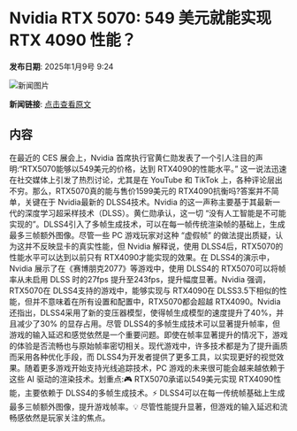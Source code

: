 # Nvidia RTX 5070: 549 美元就能实现 RTX 4090 性能？

**发布日期**: 2025年1月9号 9:24

![新闻图片](https://upload.chinaz.com/2025/0109/6387201143269061632014227.png)

**新闻链接**: [点击查看原文](https://www.aibase.com/zh/news/14573)

## 内容

在最近的 CES 展会上，Nvidia 首席执行官黄仁勋发表了一个引人注目的声明:“RTX5070能够以549美元的价格，达到 RTX4090的性能水平。” 这一说法迅速在社交媒体上引发了热烈讨论，尤其是在 YouTube 和 TikTok 上，各种评论层出不穷。那么，RTX5070真的能与售价1599美元的 RTX4090抗衡吗?答案并不简单，关键在于 Nvidia最新的 DLSS4技术。Nvidia 的这一声称主要基于其最新一代的深度学习超采样技术（DLSS）。黄仁勋承认，这一切 “没有人工智能是不可能实现的”。DLSS4引入了多帧生成技术，可以在每一帧传统渲染帧的基础上，生成最多三帧额外图像。尽管一些 PC 游戏玩家对这种 “虚假帧” 的做法提出质疑，认为这并不反映显卡的真实性能，但 Nvidia 解释说，使用 DLSS4后，RTX5070的性能水平可以达到以前只有 RTX4090才能实现的效果。在 DLSS4的演示中，Nvidia 展示了在《赛博朋克2077》等游戏中，使用 DLSS4的 RTX5070可以将帧率从未启用 DLSS 时的27fps 提升至243fps，提升幅度显著。Nvidia 强调，RTX5070在 DLSS4支持的游戏中，能够实现与 RTX4090在 DLSS3.5下相似的性能，但并不意味着在所有设置和配置中，RTX5070都会超越 RTX4090。Nvidia 还指出，DLSS4采用了新的变压器模型，使得帧生成模型的速度提升了40%，并且减少了30% 的显存占用。尽管 DLSS4的多帧生成技术可以显著提升帧率，但游戏的输入延迟和感觉依然是一个重要问题。即使在帧率显著提升的情况下，游戏的体验是否流畅也与原始帧率密切相关。现代游戏中，许多技术都是为了提升画质而采用各种优化手段，而 DLSS4为开发者提供了更多工具，以实现更好的视觉效果。随着更多游戏开始支持光线追踪技术，PC 游戏的未来很可能会越来越依赖于这些 AI 驱动的渲染技术。划重点:🎮 RTX5070承诺以549美元实现 RTX4090性能，主要依赖于 DLSS4的多帧生成技术。⚡ DLSS4可以在每一传统帧基础上生成最多三帧额外图像，提升游戏帧率。💡 尽管性能提升显著，但游戏的输入延迟和流畅感依然是玩家关注的焦点。
